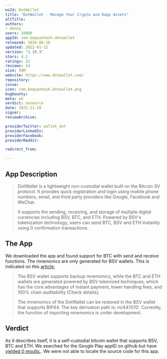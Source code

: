 ```yaml
---
wsId: DotWallet
title: "DotWallet - Manage Your Crypto and Dapp Assets"
altTitle: 
authors:
- danny
users: 10000
appId: com.boquanhash.dotwallet
released: 2020-08-26
updated: 2022-01-12
version: "2.10.3"
stars: 4.2
ratings: 32
reviews: 14
size: 50M
website: https://www.dotwallet.com/
repository: 
issue: 
icon: com.boquanhash.dotwallet.png
bugbounty: 
meta: ok
verdict: nosource
date: 2021-11-10
signer: 
reviewArchive:

providerTwitter: wallet_dot
providerLinkedIn: 
providerFacebook: 
providerReddit: 

redirect_from:

---
```


## App Description

> DotWallet is a lightweight non-custodial wallet built on the Bitcoin SV protocol. It provides quick registration and login using mobile phone numbers, email, and third party providers like Google, Facebook and WeChat.
>
> It supports the sending, receiving, and storage of multiple digital currencies including BSV, BTC, and ETH. Powered by BSV's tokenization technology, users can send BTC, BSV and ETH instantly using 0 confirmation transactions.

## The App

We downloaded the app and found support for BTC with send and receive functions. The mnemonics are only generated for BSV wallets. This is indicated on this [article:](https://www.dotwallet.com/en/article/208)

> The BSV wallet supports backup mnemonics, while the BTC and ETH wallets are generated powered by BSV tokenized techniques, which has the core advantages of instant payment, lower handling fees, and 100% chain auditability (Check details);
>
> The mnemonics of the DotWallet can be restored in the BSV wallet that supports BIP44. The key derivation path is: m/44’/0’/0’. Currently, the function of importing mnemonics is under development.

## Verdict

As it describes itself, it is a self-custodial bitcoin wallet that supports BSV, BTC and ETH. We searched for the Google Play appID on github but have [yielded 0 results.](https://github.com/search?q=com.boquanhash.dotwallet). We were not able to locate the source code for this app.
